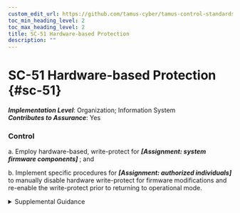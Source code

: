 ```yaml
---
custom_edit_url: https://github.com/tamus-cyber/tamus-control-standards/tree/main/content/tamus.edu/TAMUS_profile.xml
toc_min_heading_level: 2
toc_max_heading_level: 2
title: SC-51 Hardware-based Protection
description: ""
---
```


# SC-51 Hardware-based Protection {#sc-51}

_**Implementation Level**_: Organization; Information System\
_**Contributes to Assurance**_: Yes

### Control

a. Employ hardware-based, write-protect for <strong> <em>[Assignment: system firmware components]</em> </strong> ; and

b. Implement specific procedures for <strong> <em>[Assignment: authorized individuals]</em> </strong> to manually disable hardware write-protect for firmware modifications and re-enable the write-protect prior to returning to operational mode.

<details>
  <summary>Supplemental Guidance</summary>

None.

</details>


